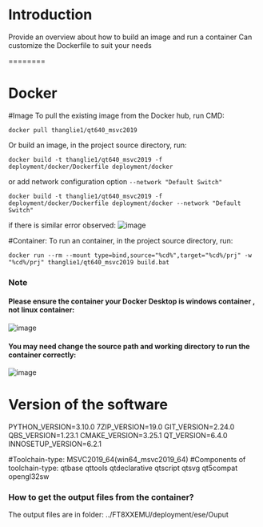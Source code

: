 # Introduction
Provide an overview about how to build an image and run a container
Can customize the Dockerfile to suit your needs

========

# Docker

#Image
To pull the existing image from the Docker hub, run CMD:
```
docker pull thanglie1/qt640_msvc2019
```

Or build an image, in the project source directory, run:

```
docker build -t thanglie1/qt640_msvc2019 -f deployment/docker/Dockerfile deployment/docker
```
or add network configuration option `--network "Default Switch"` 
```
docker build -t thanglie1/qt640_msvc2019 -f deployment/docker/Dockerfile deployment/docker --network "Default Switch"  
```  
if there is similar error observed: 
![image](https://user-images.githubusercontent.com/13127756/210039572-d51f58bb-8187-413b-af83-7ad4d556d76c.png)

#Container:
To run an container, in the project source directory, run:

```
docker run --rm --mount type=bind,source="%cd%",target="%cd%/prj" -w "%cd%/prj" thanglie1/qt640_msvc2019 build.bat
```

### Note
#### Please ensure the container your Docker Desktop is windows container , not linux container:  

![image](https://user-images.githubusercontent.com/13127756/210039718-79e71338-e981-4b69-ae28-f8e8047efc95.png)

#### You may need change the source path and working directory to run the container correctly: 

![image](https://user-images.githubusercontent.com/13127756/210046859-a5c4d20f-a91d-40fd-a985-a92de95e3cf3.png)


# Version of the software
PYTHON_VERSION=3.10.0
7ZIP_VERSION=19.0
GIT_VERSION=2.24.0
QBS_VERSION=1.23.1
CMAKE_VERSION=3.25.1
QT_VERSION=6.4.0
INNOSETUP_VERSION=6.2.1

#Toolchain-type:
MSVC2019_64(win64_msvc2019_64)
#Components of toolchain-type: 
qtbase qttools qtdeclarative qtscript qtsvg qt5compat opengl32sw

### How to get the output files from the container?  
The output files are in folder: ../FT8XXEMU/deployment/ese/Ouput
